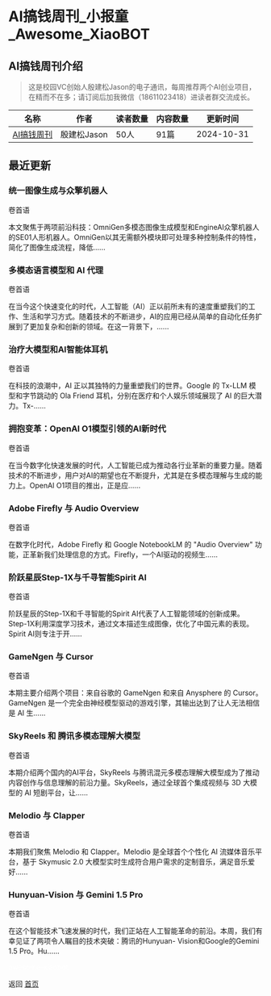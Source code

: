 # AI搞钱周刊_小报童_Awesome_XiaoBOT

## AI搞钱周刊介绍
> 这是校园VC创始人殷建松Jason的电子通讯，每周推荐两个AI创业项目，在精而不在多；请订阅后加我微信（18611023418）进读者群交流成长。  
  


|名称|作者|读者数量|内容数量|更新时间|
|---|---|---|---|---|
|[AI搞钱周刊](https://xiaobot.net/p/dse?refer=0b133df9-27dc-423b-8101-639049001c13)|殷建松Jason|50人|91篇|2024-10-31|

## 最近更新
### 统一图像生成与众擎机器人

卷首语

本文聚焦于两项前沿科技：OmniGen多模态图像生成模型和EngineAI众擎机器人的SE01人形机器人。OmniGen以其无需额外模块即可处理多种控制条件的特性，简化了图像生成流程，降低......

### 多模态语言模型和 AI 代理

卷首语

在当今这个快速变化的时代，人工智能（AI）正以前所未有的速度重塑我们的工作、生活和学习方式。随着技术的不断进步，AI的应用已经从简单的自动化任务扩展到了更加复杂和创新的领域。在这一背景下，......

### 治疗大模型和AI智能体耳机

卷首语

在科技的浪潮中，AI 正以其独特的力量重塑我们的世界。Google 的 Tx-LLM 模型和字节跳动的 Ola Friend
耳机，分别在医疗和个人娱乐领域展现了 AI 的巨大潜力。Tx-......

### 拥抱变革：OpenAI O1模型引领的AI新时代

卷首语

在当今数字化快速发展的时代，人工智能已成为推动各行业革新的重要力量。随着技术的不断进步，用户对AI的期望也在不断提升，尤其是在多模态理解与生成的能力上。OpenAI
O1项目的推出，正是应......

### Adobe Firefly 与 Audio Overview

卷首语

在数字化时代，Adobe Firefly 和 Google NotebookLM 的 "Audio Overview"
功能，正革新我们处理信息的方式。Firefly，一个AI驱动的视频生......

### 阶跃星辰Step-1X与千寻智能Spirit AI

卷首语

阶跃星辰的Step-1X和千寻智能的Spirit
AI代表了人工智能领域的创新成果。Step-1X利用深度学习技术，通过文本描述生成图像，优化了中国元素的表现。Spirit AI则专注于开......

### GameNgen 与 Cursor

卷首语

本期主要介绍两个项目：来自谷歌的 GameNgen 和来自 Anysphere 的 Cursor。GameNgen
是一个完全由神经模型驱动的游戏引擎，其输出达到了让人无法相信是 AI 生......

### SkyReels 和 腾讯多模态理解大模型

卷首语

本期介绍两个国内的AI平台，SkyReels 与腾讯混元多模态理解大模型成为了推动内容创作与信息理解的前沿力量。SkyReels，通过全球首个集成视频与
3D 大模型的 AI 短剧平台，让......

### Melodio 与 Clapper

卷首语

本期我们聚焦 Melodio 和 Clapper。Melodio 是全球首个个性化 AI 流媒体音乐平台，基于 Skymusic 2.0
大模型实时生成符合用户需求的定制音乐，满足音乐爱好......

### Hunyuan-Vision 与 Gemini 1.5 Pro

卷首语

在这个智能技术飞速发展的时代，我们正站在人工智能革命的前沿。本周，我们有幸见证了两项令人瞩目的技术突破：腾讯的Hunyuan-
Vision和Google的Gemini 1.5 Pro。Hu......


<a href="https://github.com/Reno9527/awesome-xiaobot" style="color: white; text-decoration: none;">awesome-xiaobot</a>

返回 [首页](../README.md)
